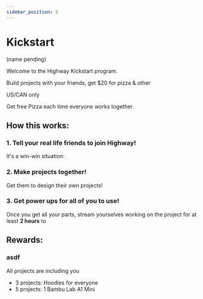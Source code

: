 ```yaml
---
sidebar_position: 5
---
```


# Kickstart

(name pending)

Welcome to the Highway Kickstart program.

Build projects with your friends, get $20 for pizza & other

US/CAN only

Get free Pizza each time everyone works together. 


## How this works:

### 1. Tell your real life friends to join Highway!
It's a win-win situation: 


### 2. Make projects together!

Get them to design their own projects!





### 3. Get power ups for all of you to use!

Once you get all your parts, stream yourselves working on the project for at least **2 hours** to 

## Rewards:

### asdf
All projects are including you

- 3 projects: Hoodies for everyone
- 5 projects: 1 Bambu Lab A1 Mini